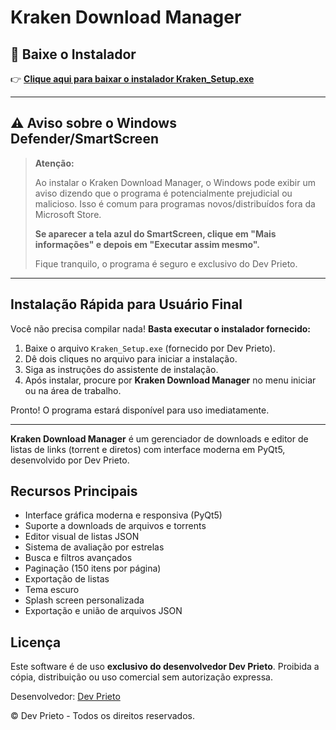 # Kraken Download Manager

## 🚀 Baixe o Instalador

👉 **[Clique aqui para baixar o instalador Kraken_Setup.exe](https://drive.google.com/uc?export=download&id=1TCyyoLY3ewy0DUetLfd18PR5xZhI0GXD
)**

---

## ⚠️ Aviso sobre o Windows Defender/SmartScreen

> **Atenção:**
>
> Ao instalar o Kraken Download Manager, o Windows pode exibir um aviso dizendo que o programa é potencialmente prejudicial ou malicioso. Isso é comum para programas novos/distribuídos fora da Microsoft Store.
>
> **Se aparecer a tela azul do SmartScreen, clique em "Mais informações" e depois em "Executar assim mesmo".**
>
>
> Fique tranquilo, o programa é seguro e exclusivo do Dev Prieto.

---

## Instalação Rápida para Usuário Final

Você não precisa compilar nada!
**Basta executar o instalador fornecido:**

1. Baixe o arquivo `Kraken_Setup.exe` (fornecido por Dev Prieto).
2. Dê dois cliques no arquivo para iniciar a instalação.
3. Siga as instruções do assistente de instalação.
4. Após instalar, procure por **Kraken Download Manager** no menu iniciar ou na área de trabalho.

Pronto! O programa estará disponível para uso imediatamente.

---

**Kraken Download Manager** é um gerenciador de downloads e editor de listas de links (torrent e diretos) com interface moderna em PyQt5, desenvolvido por Dev Prieto.

## Recursos Principais
- Interface gráfica moderna e responsiva (PyQt5)
- Suporte a downloads de arquivos e torrents
- Editor visual de listas JSON
- Sistema de avaliação por estrelas
- Busca e filtros avançados
- Paginação (150 itens por página)
- Exportação de listas
- Tema escuro
- Splash screen personalizada
- Exportação e união de arquivos JSON


## Licença
Este software é de uso **exclusivo do desenvolvedor Dev Prieto**. Proibida a cópia, distribuição ou uso comercial sem autorização expressa.

Desenvolvedor: [Dev Prieto](https://www.instagram.com/prietto_polar/)

© Dev Prieto - Todos os direitos reservados. 

